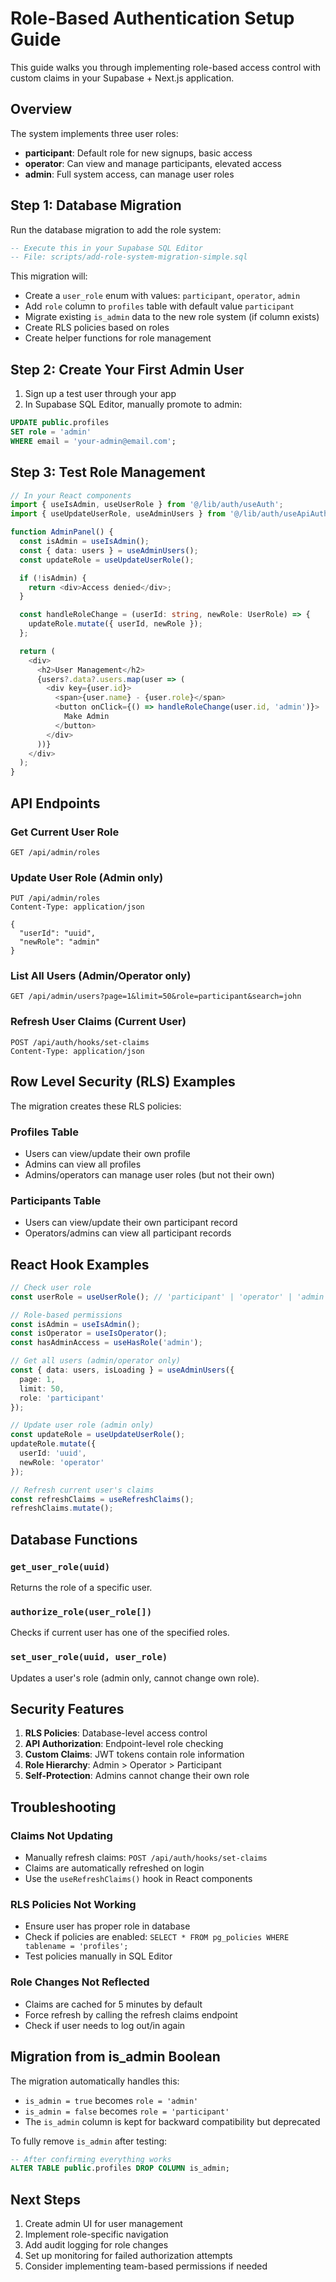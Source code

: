 # Role-Based Authentication Setup Guide

This guide walks you through implementing role-based access control with custom claims in your Supabase + Next.js application.

## Overview

The system implements three user roles:
- **participant**: Default role for new signups, basic access
- **operator**: Can view and manage participants, elevated access
- **admin**: Full system access, can manage user roles

## Step 1: Database Migration

Run the database migration to add the role system:

```sql
-- Execute this in your Supabase SQL Editor
-- File: scripts/add-role-system-migration-simple.sql
```

This migration will:
- Create a `user_role` enum with values: `participant`, `operator`, `admin`
- Add `role` column to `profiles` table with default value `participant`
- Migrate existing `is_admin` data to the new role system (if column exists)
- Create RLS policies based on roles
- Create helper functions for role management

## Step 2: Create Your First Admin User

1. Sign up a test user through your app
2. In Supabase SQL Editor, manually promote to admin:

```sql
UPDATE public.profiles
SET role = 'admin'
WHERE email = 'your-admin@email.com';
```

## Step 3: Test Role Management

```typescript
// In your React components
import { useIsAdmin, useUserRole } from '@/lib/auth/useAuth';
import { useUpdateUserRole, useAdminUsers } from '@/lib/auth/useApiAuth';

function AdminPanel() {
  const isAdmin = useIsAdmin();
  const { data: users } = useAdminUsers();
  const updateRole = useUpdateUserRole();

  if (!isAdmin) {
    return <div>Access denied</div>;
  }

  const handleRoleChange = (userId: string, newRole: UserRole) => {
    updateRole.mutate({ userId, newRole });
  };

  return (
    <div>
      <h2>User Management</h2>
      {users?.data?.users.map(user => (
        <div key={user.id}>
          <span>{user.name} - {user.role}</span>
          <button onClick={() => handleRoleChange(user.id, 'admin')}>
            Make Admin
          </button>
        </div>
      ))}
    </div>
  );
}
```

## API Endpoints

### Get Current User Role
```http
GET /api/admin/roles
```

### Update User Role (Admin only)
```http
PUT /api/admin/roles
Content-Type: application/json

{
  "userId": "uuid",
  "newRole": "admin"
}
```

### List All Users (Admin/Operator only)
```http
GET /api/admin/users?page=1&limit=50&role=participant&search=john
```

### Refresh User Claims (Current User)
```http
POST /api/auth/hooks/set-claims
Content-Type: application/json
```

## Row Level Security (RLS) Examples

The migration creates these RLS policies:

### Profiles Table
- Users can view/update their own profile
- Admins can view all profiles
- Admins/operators can manage user roles (but not their own)

### Participants Table
- Users can view/update their own participant record
- Operators/admins can view all participant records

## React Hook Examples

```typescript
// Check user role
const userRole = useUserRole(); // 'participant' | 'operator' | 'admin' | null

// Role-based permissions
const isAdmin = useIsAdmin();
const isOperator = useIsOperator();
const hasAdminAccess = useHasRole('admin');

// Get all users (admin/operator only)
const { data: users, isLoading } = useAdminUsers({
  page: 1,
  limit: 50,
  role: 'participant'
});

// Update user role (admin only)
const updateRole = useUpdateUserRole();
updateRole.mutate({
  userId: 'uuid',
  newRole: 'operator'
});

// Refresh current user's claims
const refreshClaims = useRefreshClaims();
refreshClaims.mutate();
```

## Database Functions

### `get_user_role(uuid)`
Returns the role of a specific user.

### `authorize_role(user_role[])`
Checks if current user has one of the specified roles.

### `set_user_role(uuid, user_role)`
Updates a user's role (admin only, cannot change own role).

## Security Features

1. **RLS Policies**: Database-level access control
2. **API Authorization**: Endpoint-level role checking
3. **Custom Claims**: JWT tokens contain role information
4. **Role Hierarchy**: Admin > Operator > Participant
5. **Self-Protection**: Admins cannot change their own role

## Troubleshooting

### Claims Not Updating
- Manually refresh claims: `POST /api/auth/hooks/set-claims`
- Claims are automatically refreshed on login
- Use the `useRefreshClaims()` hook in React components

### RLS Policies Not Working
- Ensure user has proper role in database
- Check if policies are enabled: `SELECT * FROM pg_policies WHERE tablename = 'profiles';`
- Test policies manually in SQL Editor

### Role Changes Not Reflected
- Claims are cached for 5 minutes by default
- Force refresh by calling the refresh claims endpoint
- Check if user needs to log out/in again

## Migration from is_admin Boolean

The migration automatically handles this:
- `is_admin = true` becomes `role = 'admin'`
- `is_admin = false` becomes `role = 'participant'`
- The `is_admin` column is kept for backward compatibility but deprecated

To fully remove `is_admin` after testing:

```sql
-- After confirming everything works
ALTER TABLE public.profiles DROP COLUMN is_admin;
```

## Next Steps

1. Create admin UI for user management
2. Implement role-specific navigation
3. Add audit logging for role changes
4. Set up monitoring for failed authorization attempts
5. Consider implementing team-based permissions if needed